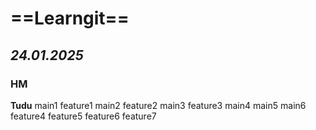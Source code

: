 # ==Learngit==
## *24.01.2025*
### HM
**Tudu**
main1
feature1
main2
feature2
main3
feature3
main4
main5
main6
feature4
feature5
feature6
feature7